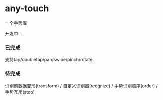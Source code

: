 # any-touch
一个手势库 

开发中...

### 已完成
支持tap/doubletap/pan/swipe/pinch/rotate.

### 待完成
识别前数据变形(transform) / 自定义识别器(recgnize) / 手势识别顺序(order) / 手势互斥(stop)
